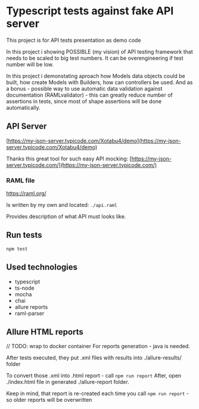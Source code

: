 # Typescript tests against fake API server

This project is for API tests presentation as demo code

In this project i showing POSSIBLE (my vision) of API testing framework that needs to be scaled to big test numbers. It can be overengineering if test number will be low.

In this project i demonstating aproach how Models data objects could be built, how create Models with Builders, how can controllers be used. And as a bonus - possible way to use automatic data validation against documentation (RAMLvalidator) - this can greatly reduce number of assertions in tests, since most of shape assertions will be done automatically.

## API Server
[https://my-json-server.typicode.com/Xotabu4/demo](https://my-json-server.typicode.com/Xotabu4/demo)

Thanks this great tool for such easy API mocking:
[https://my-json-server.typicode.com/](https://my-json-server.typicode.com/)

### RAML file
https://raml.org/

Is written by my own and located:
`./api.raml`

Provides description of what API must looks like.

## Run tests
`npm test`

## Used technologies
- typescript
- ts-node
- mocha
- chai
- allure reports
- raml-parser


## Allure HTML reports
// TODO: wrap to docker container
For reports generation - java is needed.

After tests executed, they put .xml files with results into ./allure-results/ folder

To convert those .xml into .html report - call `npm run report`
After, open ./index.html file in generated ./allure-report folder.

Keep in mind, that report is re-created each time you call `npm run report` - so older reports will be overwritten